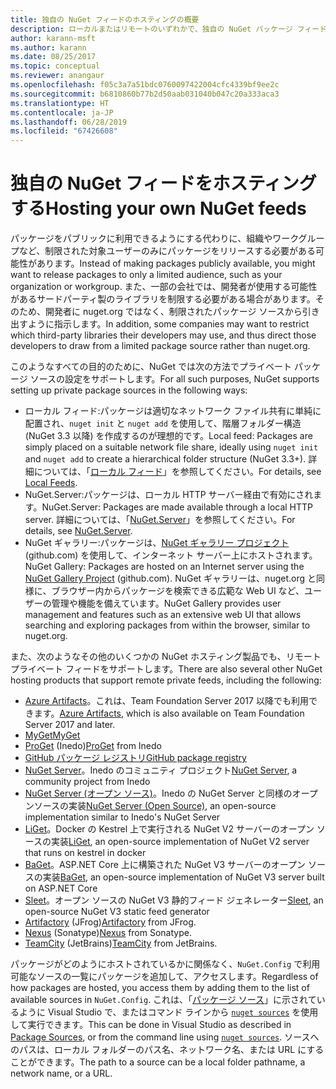 ```yaml
---
title: 独自の NuGet フィードのホスティングの概要
description: ローカルまたはリモートのいずれかで、独自の NuGet パッケージ フィードまたはギャラリーをホスティングするためにオープンにされている概要です。
author: karann-msft
ms.author: karann
ms.date: 08/25/2017
ms.topic: conceptual
ms.reviewer: anangaur
ms.openlocfilehash: f05c3a7a51bdc0760097422004cfc4339bf9ee2c
ms.sourcegitcommit: b6810860b77b2d50aab031040b047c20a333aca3
ms.translationtype: HT
ms.contentlocale: ja-JP
ms.lasthandoff: 06/28/2019
ms.locfileid: "67426608"
---
```

# <a name="hosting-your-own-nuget-feeds"></a><span data-ttu-id="2d1e9-103">独自の NuGet フィードをホスティングする</span><span class="sxs-lookup"><span data-stu-id="2d1e9-103">Hosting your own NuGet feeds</span></span>

<span data-ttu-id="2d1e9-104">パッケージをパブリックに利用できるようにする代わりに、組織やワークグループなど、制限された対象ユーザーのみにパッケージをリリースする必要がある可能性があります。</span><span class="sxs-lookup"><span data-stu-id="2d1e9-104">Instead of making packages publicly available, you might want to release packages to only a limited audience, such as your organization or workgroup.</span></span> <span data-ttu-id="2d1e9-105">また、一部の会社では、開発者が使用する可能性があるサードパーティ製のライブラリを制限する必要がある場合があります。そのため、開発者に nuget.org ではなく、制限されたパッケージ ソースから引き出すように指示します。</span><span class="sxs-lookup"><span data-stu-id="2d1e9-105">In addition, some companies may want to restrict which third-party libraries their developers may use, and thus direct those developers to draw from a limited package source rather than nuget.org.</span></span>

<span data-ttu-id="2d1e9-106">このようなすべての目的のために、NuGet では次の方法でプライベート パッケージ ソースの設定をサポートします。</span><span class="sxs-lookup"><span data-stu-id="2d1e9-106">For all such purposes, NuGet supports setting up private package sources in the following ways:</span></span>

- <span data-ttu-id="2d1e9-107">ローカル フィード:パッケージは適切なネットワーク ファイル共有に単純に配置され、`nuget init` と `nuget add` を使用して、階層フォルダー構造 (NuGet 3.3 以降) を作成するのが理想的です。</span><span class="sxs-lookup"><span data-stu-id="2d1e9-107">Local feed: Packages are simply placed on a suitable network file share, ideally using `nuget init` and `nuget add` to create a hierarchical folder structure (NuGet 3.3+).</span></span> <span data-ttu-id="2d1e9-108">詳細については、「[ローカル フィード](../hosting-packages/local-feeds.md)」を参照してください。</span><span class="sxs-lookup"><span data-stu-id="2d1e9-108">For details, see [Local Feeds](../hosting-packages/local-feeds.md).</span></span>
- <span data-ttu-id="2d1e9-109">NuGet.Server:パッケージは、ローカル HTTP サーバー経由で有効にされます。</span><span class="sxs-lookup"><span data-stu-id="2d1e9-109">NuGet.Server: Packages are made available through a local HTTP server.</span></span> <span data-ttu-id="2d1e9-110">詳細については、「[NuGet.Server](../hosting-packages/nuget-server.md)」を参照してください。</span><span class="sxs-lookup"><span data-stu-id="2d1e9-110">For details, see [NuGet.Server](../hosting-packages/nuget-server.md).</span></span>
- <span data-ttu-id="2d1e9-111">NuGet ギャラリー:パッケージは、[NuGet ギャラリー プロジェクト](https://github.com/NuGet/NuGetGallery#build-and-run-the-gallery-in-arbitrary-number-easy-steps) (github.com) を使用して、インターネット サーバー上にホストされます。</span><span class="sxs-lookup"><span data-stu-id="2d1e9-111">NuGet Gallery: Packages are hosted on an Internet server using the [NuGet Gallery Project](https://github.com/NuGet/NuGetGallery#build-and-run-the-gallery-in-arbitrary-number-easy-steps) (github.com).</span></span> <span data-ttu-id="2d1e9-112">NuGet ギャラリーは、nuget.org と同様に、ブラウザー内からパッケージを検索できる広範な Web UI など、ユーザーの管理や機能を備えています。</span><span class="sxs-lookup"><span data-stu-id="2d1e9-112">NuGet Gallery provides user management and features such as an extensive web UI that allows searching and exploring packages from within the browser, similar to nuget.org.</span></span>

<span data-ttu-id="2d1e9-113">また、次のようなその他のいくつかの NuGet ホスティング製品でも、リモート プライベート フィードをサポートします。</span><span class="sxs-lookup"><span data-stu-id="2d1e9-113">There are also several other NuGet hosting products that support remote private feeds, including the following:</span></span>

- <span data-ttu-id="2d1e9-114">[Azure Artifacts](https://www.visualstudio.com/docs/package/nuget/publish)。これは、Team Foundation Server 2017 以降でも利用できます。</span><span class="sxs-lookup"><span data-stu-id="2d1e9-114">[Azure Artifacts](https://www.visualstudio.com/docs/package/nuget/publish), which is also available on Team Foundation Server 2017 and later.</span></span>
- [<span data-ttu-id="2d1e9-115">MyGet</span><span class="sxs-lookup"><span data-stu-id="2d1e9-115">MyGet</span></span>](http://myget.org)
- <span data-ttu-id="2d1e9-116">[ProGet](http://inedo.com/proget) (Inedo)</span><span class="sxs-lookup"><span data-stu-id="2d1e9-116">[ProGet](http://inedo.com/proget) from Inedo</span></span>
- [<span data-ttu-id="2d1e9-117">GitHub パッケージ レジストリ</span><span class="sxs-lookup"><span data-stu-id="2d1e9-117">GitHub package registry</span></span>](https://help.github.com/articles/configuring-nuget-for-use-with-github-package-registry)
- <span data-ttu-id="2d1e9-118">[NuGet Server](http://nugetserver.net/)。Inedo のコミュニティ プロジェクト</span><span class="sxs-lookup"><span data-stu-id="2d1e9-118">[NuGet Server](http://nugetserver.net/), a community project from Inedo</span></span>
- <span data-ttu-id="2d1e9-119">[NuGet Server (オープン ソース)](http://nuget-server.net)。Inedo の NuGet Server と同様のオープンソースの実装</span><span class="sxs-lookup"><span data-stu-id="2d1e9-119">[NuGet Server (Open Source)](http://nuget-server.net), an open-source implementation similar to Inedo's NuGet Server</span></span>
- <span data-ttu-id="2d1e9-120">[LiGet](https://github.com/ai-traders/liget)。Docker の Kestrel 上で実行される NuGet V2 サーバーのオープン ソースの実装</span><span class="sxs-lookup"><span data-stu-id="2d1e9-120">[LiGet](https://github.com/ai-traders/liget), an open-source implementation of NuGet V2 server that runs on kestrel in docker</span></span>
- <span data-ttu-id="2d1e9-121">[BaGet](https://github.com/loic-sharma/BaGet)。ASP.NET Core 上に構築された NuGet V3 サーバーのオープン ソースの実装</span><span class="sxs-lookup"><span data-stu-id="2d1e9-121">[BaGet](https://github.com/loic-sharma/BaGet), an open-source implementation of NuGet V3 server built on ASP.NET Core</span></span>
- <span data-ttu-id="2d1e9-122">[Sleet](https://github.com/emgarten/sleet)。オープン ソースの NuGet V3 静的フィード ジェネレーター</span><span class="sxs-lookup"><span data-stu-id="2d1e9-122">[Sleet](https://github.com/emgarten/sleet), an open-source NuGet V3 static feed generator</span></span>
- <span data-ttu-id="2d1e9-123">[Artifactory](https://www.jfrog.com/artifactory/) (JFrog)</span><span class="sxs-lookup"><span data-stu-id="2d1e9-123">[Artifactory](https://www.jfrog.com/artifactory/) from JFrog.</span></span>
- <span data-ttu-id="2d1e9-124">[Nexus](http://www.sonatype.org/nexus/) (Sonatype)</span><span class="sxs-lookup"><span data-stu-id="2d1e9-124">[Nexus](http://www.sonatype.org/nexus/) from Sonatype.</span></span>
- <span data-ttu-id="2d1e9-125">[TeamCity](https://www.jetbrains.com/teamcity/) (JetBrains)</span><span class="sxs-lookup"><span data-stu-id="2d1e9-125">[TeamCity](https://www.jetbrains.com/teamcity/) from JetBrains.</span></span>

<span data-ttu-id="2d1e9-126">パッケージがどのようにホストされているかに関係なく、`NuGet.Config` で利用可能なソースの一覧にパッケージを追加して、アクセスします。</span><span class="sxs-lookup"><span data-stu-id="2d1e9-126">Regardless of how packages are hosted, you access them by adding them to the list of available sources in `NuGet.Config`.</span></span> <span data-ttu-id="2d1e9-127">これは、「[パッケージ ソース](../tools/package-manager-ui.md#package-sources)」に示されているように Visual Studio で、またはコマンド ラインから [`nuget sources`](../tools/cli-ref-sources.md) を使用して実行できます。</span><span class="sxs-lookup"><span data-stu-id="2d1e9-127">This can be done in Visual Studio as described in [Package Sources](../tools/package-manager-ui.md#package-sources), or from the command line using [`nuget sources`](../tools/cli-ref-sources.md).</span></span> <span data-ttu-id="2d1e9-128">ソースへのパスは、ローカル フォルダーのパス名、ネットワーク名、または URL にすることができます。</span><span class="sxs-lookup"><span data-stu-id="2d1e9-128">The path to a source can be a local folder pathname, a network name, or a URL.</span></span>
